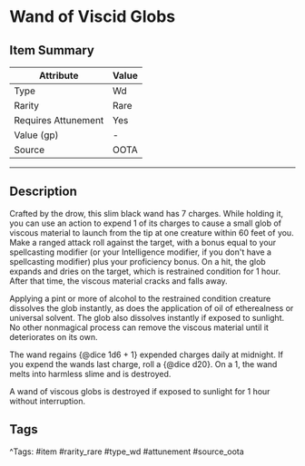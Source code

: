 # Wand of Viscid Globs

## Item Summary

| Attribute            | Value                        |
|----------------------|------------------------------|
| Type                 | Wd |
| Rarity               | Rare             |
| Requires Attunement  | Yes                |
| Value (gp)           | -    |
| Source               | OOTA |

---

## Description

Crafted by the drow, this slim black wand has 7 charges. While holding it, you can use an action to expend 1 of its charges to cause a small glob of viscous material to launch from the tip at one creature within 60 feet of you. Make a ranged attack roll against the target, with a bonus equal to your spellcasting modifier (or your Intelligence modifier, if you don't have a spellcasting modifier) plus your proficiency bonus. On a hit, the glob expands and dries on the target, which is restrained condition for 1 hour. After that time, the viscous material cracks and falls away.

Applying a pint or more of alcohol to the restrained condition creature dissolves the glob instantly, as does the application of oil of etherealness or universal solvent. The glob also dissolves instantly if exposed to sunlight. No other nonmagical process can remove the viscous material until it deteriorates on its own.

The wand regains {@dice 1d6 + 1} expended charges daily at midnight. If you expend the wands last charge, roll a {@dice d20}. On a 1, the wand melts into harmless slime and is destroyed.

A wand of viscous globs is destroyed if exposed to sunlight for 1 hour without interruption.

## Tags

^Tags: #item #rarity_rare #type_wd #attunement #source_oota
